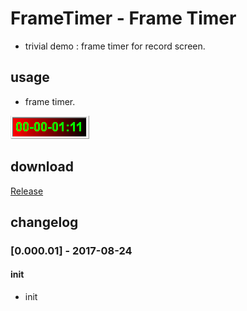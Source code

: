 # FrameTimer - Frame Timer
- trivial demo : frame timer for record screen.

## usage
- frame timer.

![alt text](FrameTimer/FrameTimer/doc/FrameTimer.png)

## download

[Release](https://github.com/JetDemo/FrameTimer/tree/master/bin "Release")

## changelog
### [0.000.01] - 2017-08-24
#### init
- init
